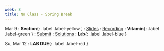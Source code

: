 ```yaml
---
week: 8
title: No Class - Spring Break
---
```


Mar 9
: **Section**{: .label .label-yellow }[](#)
  : [Slides](#)
    : [Recording](#)
: **Vitamin**{: .label .label-green } [](#)
  : [Submit](#)
    : [Solutions](#)
: **Lab**{: .label .label-blue } [](#)

Su, Mar 12
: **LAB DUE**{: .label .label-red }
